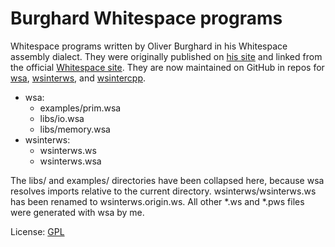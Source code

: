 # Burghard Whitespace programs

Whitespace programs written by Oliver Burghard in his Whitespace assembly
dialect. They were originally published on [his site](https://web.archive.org/web/20110911114338/http://www.burghard.info/Code/Whitespace/)
and linked from the official [Whitespace site](https://web.archive.org/web/20150717140342/http://compsoc.dur.ac.uk:80/whitespace/download.php).
They are now maintained on GitHub in repos for [wsa](https://github.com/wspace/burghard-wsa),
[wsinterws](https://github.com/wspace/burghard-wsinterws), and [wsintercpp](https://github.com/wspace/burghard-wsintercpp).

- wsa:
  - examples/prim.wsa
  - libs/io.wsa
  - libs/memory.wsa
- wsinterws:
  - wsinterws.ws
  - wsinterws.wsa

The libs/ and examples/ directories have been collapsed here, because wsa
resolves imports relative to the current directory. wsinterws/wsinterws.ws has
been renamed to wsinterws.origin.ws. All other \*.ws and \*.pws files were
generated with wsa by me.

License: [GPL](https://web.archive.org/web/20090123074209/http://burghard.info:80/Code/index.html)
